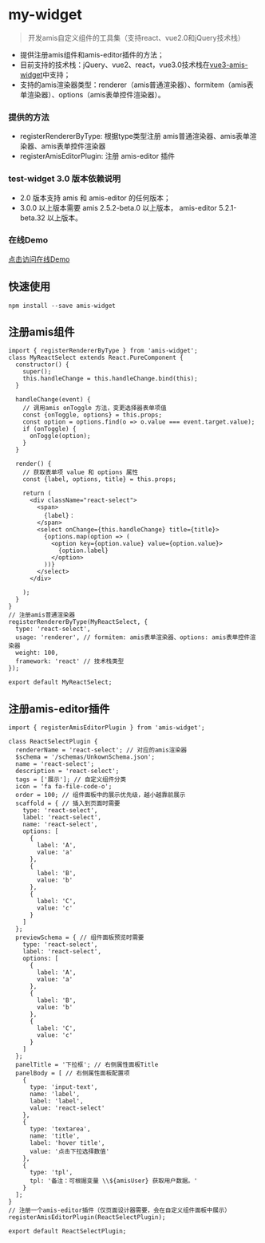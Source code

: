 # my-widget
> 开发amis自定义组件的工具集（支持react、vue2.0和jQuery技术栈）
- 提供注册amis组件和amis-editor插件的方法；
- 目前支持的技术栈：jQuery、vue2、react，vue3.0技术栈在[vue3-amis-widget](https://github.com/aisuda/amis-widget/tree/feat-vue3)中支持；
- 支持的amis渲染器类型：renderer（amis普通渲染器）、formitem（amis表单渲染器）、options（amis表单控件渲染器）。

### 提供的方法
- registerRendererByType: 根据type类型注册 amis普通渲染器、amis表单渲染器、amis表单控件渲染器
- registerAmisEditorPlugin: 注册 amis-editor 插件

### test-widget 3.0 版本依赖说明
- 2.0 版本支持 amis 和 amis-editor 的任何版本；
- 3.0.0 以上版本需要 amis 2.5.2-beta.0 以上版本， amis-editor 5.2.1-beta.32 以上版本。

### 在线Demo
[点击访问在线Demo](https://aisuda.github.io/amis-widget/test/preview.html)

## 快速使用

```
npm install --save amis-widget
```

## 注册amis组件
```tsx
import { registerRendererByType } from 'amis-widget';
class MyReactSelect extends React.PureComponent {
  constructor() {
    super();
    this.handleChange = this.handleChange.bind(this);
  }

  handleChange(event) {
    // 调用amis onToggle 方法，变更选择器表单项值
    const {onToggle, options} = this.props;
    const option = options.find(o => o.value === event.target.value);
    if (onToggle) {
      onToggle(option);
    }
  }

  render() {
    // 获取表单项 value 和 options 属性
    const {label, options, title} = this.props;

    return (
      <div className="react-select">
        <span>
          {label}：
        </span>
        <select onChange={this.handleChange} title={title}>
          {options.map(option => (
            <option key={option.value} value={option.value}>
              {option.label}
            </option>
          ))}
        </select>
      </div>

    );
  }
}
// 注册amis普通渲染器
registerRendererByType(MyReactSelect, {
  type: 'react-select',
  usage: 'renderer', // formitem: amis表单渲染器、options: amis表单控件渲染器
  weight: 100,
  framework: 'react' // 技术栈类型
});

export default MyReactSelect;
```

## 注册amis-editor插件
```tsx
import { registerAmisEditorPlugin } from 'amis-widget';

class ReactSelectPlugin {
  rendererName = 'react-select'; // 对应的amis渲染器
  $schema = '/schemas/UnkownSchema.json';
  name = 'react-select';
  description = 'react-select';
  tags = ['展示']; // 自定义组件分类
  icon = 'fa fa-file-code-o';
  order = 100; // 组件面板中的展示优先级，越小越靠前展示
  scaffold = { // 插入到页面时需要
    type: 'react-select',
    label: 'react-select',
    name: 'react-select',
    options: [
      {
        label: 'A',
        value: 'a'
      },
      {
        label: 'B',
        value: 'b'
      },
      {
        label: 'C',
        value: 'c'
      }
    ]
  };
  previewSchema = { // 组件面板预览时需要
    type: 'react-select',
    label: 'react-select',
    options: [
      {
        label: 'A',
        value: 'a'
      },
      {
        label: 'B',
        value: 'b'
      },
      {
        label: 'C',
        value: 'c'
      }
    ]
  };
  panelTitle = '下拉框'; // 右侧属性面板Title
  panelBody = [ // 右侧属性面板配置项
    {
      type: 'input-text',
      name: 'label',
      label: 'label',
      value: 'react-select'
    },
    {
      type: 'textarea',
      name: 'title',
      label: 'hover title',
      value: '点击下拉选择数值'
    },
    {
      type: 'tpl',
      tpl: '备注：可根据变量 \\${amisUser} 获取用户数据。'
    }
  ];
}
// 注册一个amis-editor插件（仅页面设计器需要，会在自定义组件面板中展示）
registerAmisEditorPlugin(ReactSelectPlugin);

export default ReactSelectPlugin;
```
